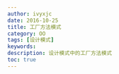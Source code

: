 ```yaml
---
author: ivyxjc
date: 2016-10-25
title: 工厂方法模式
category: OO
tags: [设计模式]
keywords:
description: 设计模式中的工厂方法模式
toc: true
---
```

